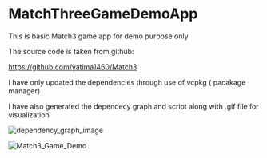 # MatchThreeGameDemoApp
This is basic Match3 game app for demo purpose only

The source code is taken from github: 

https://github.com/yatima1460/Match3

I have only updated the dependencies through use of vcpkg ( pacakage manager)

I have also generated the dependecy graph and script along with .gif file for visualization

![dependency_graph_image](https://github.com/AkashSinha007/MatchThreeGameDemoApp/assets/75009548/e4528d1b-8474-492b-9cd4-60201aac52fe)


![Match3_Game_Demo](https://github.com/AkashSinha007/MatchThreeGameDemoApp/assets/75009548/c81b4f99-f83f-4a4b-9355-f536408b126c)
